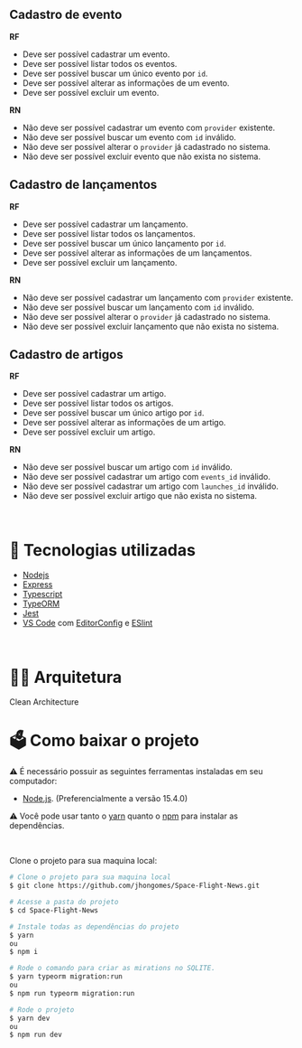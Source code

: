 
## Cadastro de evento

**RF**

- Deve ser possível cadastrar um evento.
- Deve ser possível listar todos os eventos.
- Deve ser possível buscar um único evento por `id`.
- Deve ser possível alterar as informações de um evento.
- Deve ser possível excluir um evento. 

**RN**

- Não deve ser possível cadastrar um evento com `provider` existente.
- Não deve ser possível buscar um evento com `id` inválido.
- Não deve ser possível alterar o `provider` já cadastrado no sistema.
- Não deve ser possível excluir evento que não exista no sistema.


## Cadastro de lançamentos

**RF**

- Deve ser possível cadastrar um lançamento.
- Deve ser possível listar todos os lançamentos.
- Deve ser possível buscar um único lançamento por `id`.
- Deve ser possível alterar as informações de um lançamentos.
- Deve ser possível excluir um lançamento. 

**RN**

- Não deve ser possível cadastrar um lançamento com `provider` existente.
- Não deve ser possível buscar um lançamento com `id` inválido.
- Não deve ser possível alterar o `provider` já cadastrado no sistema.
- Não deve ser possível excluir lançamento que não exista no sistema.

## Cadastro de artigos

**RF**

- Deve ser possível cadastrar um artigo.
- Deve ser possível listar todos os artigos.
- Deve ser possível buscar um único artigo por `id`.
- Deve ser possível alterar as informações de um artigo.
- Deve ser possível excluir um artigo. 

**RN**

- Não deve ser possível buscar um artigo com `id` inválido.
- Não deve ser possível cadastrar um artigo com `events_id` inválido.
- Não deve ser possível cadastrar um artigo com `launches_id` inválido.
- Não deve ser possível excluir artigo que não exista no sistema.

<br>

# 🔧 Tecnologias utilizadas

- [Nodejs](https://nodejs.org/en/)
- [Express](http://expressjs.com/pt-br/)
- [Typescript](https://docs.microsoft.com/pt-br/archive/msdn-magazine/2015/january/typescript-understanding-typescript)
- [TypeORM](https://typeorm.io/#/)
- [Jest](https://jestjs.io)
- [VS Code](https://code.visualstudio.com/) com [EditorConfig](https://marketplace.visualstudio.com/items?itemName=EditorConfig.EditorConfig) e [ESlint](https://marketplace.visualstudio.com/items?itemName=dbaeumer.vscode-eslint)

<br>

# 👷‍♂️ Arquitetura

Clean Architecture

# 🗳 Como baixar o projeto

⚠ É necessário possuir as seguintes ferramentas instaladas em seu computador:
- [Node.js](https://nodejs.org/en/). (Preferencialmente a versão 15.4.0)


⚠ Você pode usar tanto o [yarn](https://yarnpkg.com/) quanto o [npm]() para instalar as dependências.


<br/>

Clone o projeto para sua maquina local:
```bash
# Clone o projeto para sua maquina local
$ git clone https://github.com/jhongomes/Space-Flight-News.git

# Acesse a pasta do projeto
$ cd Space-Flight-News

# Instale todas as dependências do projeto
$ yarn 
ou
$ npm i

# Rode o comando para criar as mirations no SQLITE.
$ yarn typeorm migration:run
ou
$ npm run typeorm migration:run

# Rode o projeto
$ yarn dev
ou
$ npm run dev
```
<br />